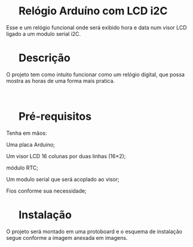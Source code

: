 <h1><strong>&nbsp; &nbsp; &nbsp;Rel&oacute;gio Ardu&iacute;no com LCD i2C</strong></h1>
<p>Esse e um rel&oacute;gio funcional onde ser&aacute; exibido hora e data num visor LCD ligado a um modulo serial i2C.</p>
<h1><strong>&nbsp; &nbsp; &nbsp;Descri&ccedil;&atilde;o </strong></h1>
<p>O projeto tem como intuito funcionar como um rel&oacute;gio digital, que possa mostra as horas de uma forma mais pratica.</p>
<p>&nbsp;</p>
<h1><strong>&nbsp; &nbsp; &nbsp;Pr&eacute;-requisitos </strong></h1>
<p>Tenha em m&atilde;os:</p>
<p>Uma placa&nbsp;Arduino;</p>
<p>Um visor LCD 16 colunas por duas linhas (16&times;2);</p>
<p>m&oacute;dulo RTC;</p>
<p>Um modulo serial que ser&aacute; acoplado ao visor;</p>
<p>Fios conforme sua necessidade;</p>
<h1>&nbsp; &nbsp; &nbsp;<strong>Instala&ccedil;&atilde;o </strong></h1>
<p>O projeto ser&aacute; montado em uma protoboard e o esquema de instala&ccedil;&atilde;o segue conforme a imagem anexada em imagens.&nbsp;</p>
<h1>&nbsp;</h1>

